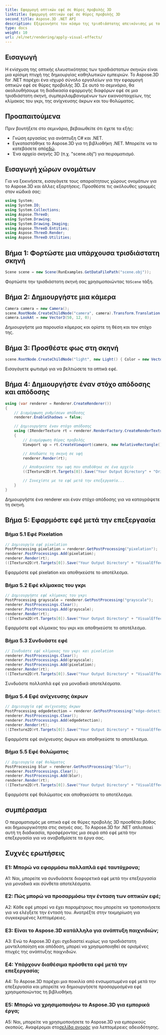 ```yaml
---
title: Εφαρμογή οπτικών εφέ σε θύρες προβολής 3D
linktitle: Εφαρμογή οπτικών εφέ σε θύρες προβολής 3D
second_title: Aspose.3D .NET API
description: Εξερευνήστε τον κόσμο της τρισδιάστατης απεικόνισης με το Aspose.3D για .NET. Μάθετε να εφαρμόζετε μαγευτικά οπτικά εφέ στις σκηνές σας χρησιμοποιώντας βήμα προς βήμα σεμινάρια. Αναβαθμίστε τα έργα σας με εικονοστοιχεία, κλίμακα του γκρι, ανίχνευση άκρων και εφέ θαμπώματος.
type: docs
weight: 10
url: /el/net/rendering/apply-visual-effects/
---
```

## Εισαγωγή

Η ενίσχυση της οπτικής ελκυστικότητας των τρισδιάστατων σκηνών είναι μια κρίσιμη πτυχή της δημιουργίας καθηλωτικών εμπειριών. Το Aspose.3D for .NET παρέχει ένα ισχυρό σύνολο εργαλείων για την εφαρμογή οπτικών εφέ σε θύρες προβολής 3D. Σε αυτό το σεμινάριο, θα ακολουθήσουμε τη διαδικασία εφαρμογής διαφόρων εφέ σε μια τρισδιάστατη σκηνή, συμπεριλαμβανομένων των εικονοστοιχείων, της κλίμακας του γκρι, της ανίχνευσης άκρων και του θολώματος.

## Προαπαιτούμενα

Πριν βουτήξετε στο σεμινάριο, βεβαιωθείτε ότι έχετε τα εξής:

- Γνώση εργασίας για ανάπτυξη C# και .NET.
-  Εγκαταστάθηκε το Aspose.3D για τη βιβλιοθήκη .NET. Μπορείτε να το κατεβάσετε από[εδώ](https://releases.aspose.com/3d/net/).
- Ένα αρχείο σκηνής 3D (π.χ. "scene.obj") για πειραματισμό.

## Εισαγωγή χώρων ονομάτων

Για να ξεκινήσετε, εισαγάγετε τους απαραίτητους χώρους ονομάτων για το Aspose.3D και άλλες εξαρτήσεις. Προσθέστε τις ακόλουθες γραμμές στον κώδικά σας:

```csharp
using System;
using System.IO;
using System.Collections;
using Aspose.ThreeD;
using System.Drawing;
using System.Drawing.Imaging;
using Aspose.ThreeD.Entities;
using Aspose.ThreeD.Render;
using Aspose.ThreeD.Utilities;
```

## Βήμα 1: Φορτώστε μια υπάρχουσα τρισδιάστατη σκηνή

```csharp
Scene scene = new Scene(RunExamples.GetDataFilePath("scene.obj"));
```

 Φορτώστε την τρισδιάστατη σκηνή σας χρησιμοποιώντας το`Scene` τάξη.

## Βήμα 2: Δημιουργήστε μια κάμερα

```csharp
Camera camera = new Camera();
scene.RootNode.CreateChildNode("camera", camera).Transform.Translation = new Vector3(2, 44, 66);
camera.LookAt = new Vector3(50, 12, 0);
```

Δημιουργήστε μια παρουσία κάμερας και ορίστε τη θέση και τον στόχο της.

## Βήμα 3: Προσθέστε φως στη σκηνή

```csharp
scene.RootNode.CreateChildNode("light", new Light() { Color = new Vector3(Color.White), LightType = LightType.Point }).Transform.Translation = new Vector3(26, 57, 43);
```

Εισαγάγετε φωτισμό για να βελτιώσετε τα οπτικά εφέ.

## Βήμα 4: Δημιουργήστε έναν στόχο απόδοσης και απόδοσης

```csharp
using (var renderer = Renderer.CreateRenderer())
{
    // Διαμόρφωση ρυθμίσεων απόδοσης
    renderer.EnableShadows = false;

    // Δημιουργήστε έναν στόχο απόδοσης
    using (IRenderTexture rt = renderer.RenderFactory.CreateRenderTexture(new RenderParameters(), 1, 1024, 1024))
    {
        // Διαμόρφωση θύρας προβολής
        Viewport vp = rt.CreateViewport(camera, new RelativeRectangle() { ScaleWidth = 1, ScaleHeight = 1 });

        // Αποδώστε τη σκηνή σε υφή
        renderer.Render(rt);

        // Αποθηκεύστε την υφή που αποδόθηκε σε ένα αρχείο
        ((ITexture2D)rt.Targets[0]).Save("Your Output Directory" + "Original_viewport_out.png", ImageFormat.Png);

        // Συνεχίστε με τα εφέ μετά την επεξεργασία...
    }
}
```

Δημιουργήστε ένα renderer και έναν στόχο απόδοσης για να καταγράψετε τη σκηνή.

## Βήμα 5: Εφαρμόστε εφέ μετά την επεξεργασία

### Βήμα 5.1 Εφέ Pixelation

```csharp
// Δημιουργία εφέ pixelation
PostProcessing pixelation = renderer.GetPostProcessing("pixelation");
renderer.PostProcessings.Add(pixelation);
renderer.Render(rt);
((ITexture2D)rt.Targets[0]).Save("Your Output Directory" + "VisualEffect_pixelation_out.png", ImageFormat.Png);
```

Εφαρμόστε εφέ pixelation και αποθηκεύστε το αποτέλεσμα.

### Βήμα 5.2 Εφέ κλίμακας του γκρι

```csharp
// Δημιουργήστε εφέ κλίμακας του γκρι
PostProcessing grayscale = renderer.GetPostProcessing("grayscale");
renderer.PostProcessings.Clear();
renderer.PostProcessings.Add(grayscale);
renderer.Render(rt);
((ITexture2D)rt.Targets[0]).Save("Your Output Directory" + "VisualEffect_grayscale_out.png", ImageFormat.Png);
```

Εφαρμόστε εφέ κλίμακας του γκρι και αποθηκεύστε το αποτέλεσμα.

### Βήμα 5.3 Συνδυάστε εφέ

```csharp
// Συνδυάστε εφέ κλίμακας του γκρι και pixelation
renderer.PostProcessings.Clear();
renderer.PostProcessings.Add(grayscale);
renderer.PostProcessings.Add(pixelation);
renderer.Render(rt);
((ITexture2D)rt.Targets[0]).Save("Your Output Directory" + "VisualEffect_grayscale+pixelation_out.png", ImageFormat.Png);
```

Συνδυάστε πολλαπλά εφέ για μοναδικά αποτελέσματα.

### Βήμα 5.4 Εφέ ανίχνευσης άκρων

```csharp
// Δημιουργία εφέ ανίχνευσης άκρων
PostProcessing edgedetection = renderer.GetPostProcessing("edge-detection");
renderer.PostProcessings.Clear();
renderer.PostProcessings.Add(edgedetection);
renderer.Render(rt);
((ITexture2D)rt.Targets[0]).Save("Your Output Directory" + "VisualEffect_edgedetection_out.png", ImageFormat.Png);
```

Εφαρμόστε εφέ ανίχνευσης άκρων και αποθηκεύστε το αποτέλεσμα.

### Βήμα 5.5 Εφέ θολώματος

```csharp
// Δημιουργία εφέ θολώματος
PostProcessing blur = renderer.GetPostProcessing("blur");
renderer.PostProcessings.Clear();
renderer.PostProcessings.Add(blur);
renderer.Render(rt);
((ITexture2D)rt.Targets[0]).Save("Your Output Directory" + "VisualEffect_blur_out.png", ImageFormat.Png);
```

Εφαρμόστε εφέ θολώματος και αποθηκεύστε το αποτέλεσμα.

## συμπέρασμα

Ο πειραματισμός με οπτικά εφέ σε θύρες προβολής 3D προσθέτει βάθος και δημιουργικότητα στις σκηνές σας. Το Aspose.3D for .NET απλοποιεί αυτή τη διαδικασία, προσφέροντας μια σειρά από εφέ μετά την επεξεργασία για να αναβαθμίσετε τα έργα σας.

## Συχνές ερωτήσεις

### Ε1: Μπορώ να εφαρμόσω πολλαπλά εφέ ταυτόχρονα;

A1: Ναι, μπορείτε να συνδυάσετε διαφορετικά εφέ μετά την επεξεργασία για μοναδικά και σύνθετα αποτελέσματα.

### Ε2: Πώς μπορώ να προσαρμόσω την ένταση των οπτικών εφέ;

A2: Κάθε εφέ μπορεί να έχει παραμέτρους που μπορείτε να τροποποιήσετε για να ελέγξετε την έντασή του. Ανατρέξτε στην τεκμηρίωση για συγκεκριμένες λεπτομέρειες.

### Ε3: Είναι το Aspose.3D κατάλληλο για ανάπτυξη παιχνιδιών;

A3: Ενώ το Aspose.3D έχει σχεδιαστεί κυρίως για τρισδιάστατη μοντελοποίηση και απόδοση, μπορεί να χρησιμοποιηθεί σε ορισμένες πτυχές της ανάπτυξης παιχνιδιών.

### Ε4: Υπάρχουν διαθέσιμα πρόσθετα εφέ μετά την επεξεργασία;

A4: Το Aspose.3D παρέχει μια ποικιλία από ενσωματωμένα εφέ μετά την επεξεργασία και μπορείτε να δημιουργήσετε προσαρμοσμένα εφέ χρησιμοποιώντας τη βιβλιοθήκη.

### Ε5: Μπορώ να χρησιμοποιήσω το Aspose.3D για εμπορικά έργα;

 A5: Ναι, μπορείτε να χρησιμοποιήσετε το Aspose.3D για εμπορικούς σκοπούς. Αναφέρομαι στο[σελίδα αγοράς](https://purchase.aspose.com/buy) για λεπτομέρειες αδειοδότησης.